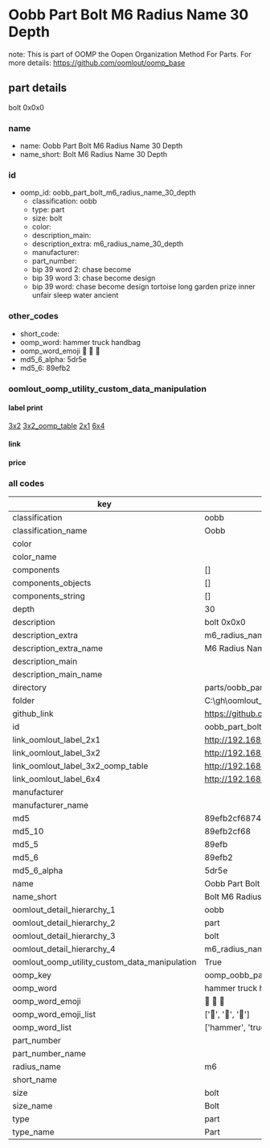 # Oobb Part Bolt M6 Radius Name 30 Depth  

note: This is part of OOMP the Oopen Organization Method For Parts. For more details: https://github.com/oomlout/oomp_base

##  part details
  



bolt 0x0x0



### name
* name: Oobb Part Bolt M6 Radius Name 30 Depth
* name_short: Bolt M6 Radius Name 30 Depth
### id
* oomp_id: oobb_part_bolt_m6_radius_name_30_depth
  * classification: oobb
  * type: part
  * size: bolt
  * color: 
  * description_main: 
  * description_extra: m6_radius_name_30_depth
  * manufacturer: 
  * part_number: 
  * bip 39 word 2: chase become
  * bip 39 word 3: chase become design
  * bip 39 word: chase become design tortoise long garden prize inner unfair sleep water ancient

### other_codes
* short_code: 
* oomp_word: hammer truck handbag
* oomp_word_emoji :hammer: :truck: :handbag:
* md5_6_alpha: 5dr5e
* md5_6: 89efb2






### oomlout_oomp_utility_custom_data_manipulation
#### label print
[3x2](http://192.168.1.245:1112/?label=oomp%205dr5e)
[3x2_oomp_table](http://192.168.1.108:1112/?label=oomp%205dr5e)
[2x1](http://192.168.1.242:1112/?label=oomp%205dr5e)
[6x4](http://192.168.1.55:1112/?label=oomp%205dr5e)    

#### link

                              

#### price







### all codes 
| key | value |  
| --- | --- |  
| classification | oobb |  
| classification_name | Oobb |  
| color |  |  
| color_name |  |  
| components | [] |  
| components_objects | [] |  
| components_string | [] |  
| depth | 30 |  
| description | bolt 0x0x0 |  
| description_extra | m6_radius_name_30_depth |  
| description_extra_name | M6 Radius Name 30 Depth |  
| description_main |  |  
| description_main_name |  |  
| directory | parts/oobb_part_bolt_m6_radius_name_30_depth |  
| folder | C:\gh\oomlout_oobb_version_4_generated_parts\parts\oobb_part_bolt_m6_radius_name_30_depth |  
| github_link | https://github.com/oomlout/oomlout_oomp_part_src/tree/main/parts/oobb_part_bolt_m6_radius_name_30_depth |  
| id | oobb_part_bolt_m6_radius_name_30_depth |  
| link_oomlout_label_2x1 | http://192.168.1.242:1112/?label=oomp%205dr5e |  
| link_oomlout_label_3x2 | http://192.168.1.245:1112/?label=oomp%205dr5e |  
| link_oomlout_label_3x2_oomp_table | http://192.168.1.108:1112/?label=oomp%205dr5e |  
| link_oomlout_label_6x4 | http://192.168.1.55:1112/?label=oomp%205dr5e |  
| manufacturer |  |  
| manufacturer_name |  |  
| md5 | 89efb2cf687475697ec1ee587784f935 |  
| md5_10 | 89efb2cf68 |  
| md5_5 | 89efb |  
| md5_6 | 89efb2 |  
| md5_6_alpha | 5dr5e |  
| name | Oobb Part Bolt M6 Radius Name 30 Depth |  
| name_short | Bolt M6 Radius Name 30 Depth |  
| oomlout_detail_hierarchy_1 | oobb |  
| oomlout_detail_hierarchy_2 | part |  
| oomlout_detail_hierarchy_3 | bolt |  
| oomlout_detail_hierarchy_4 | m6_radius_name_30_depth |  
| oomlout_oomp_utility_custom_data_manipulation | True |  
| oomp_key | oomp_oobb_part_bolt_m6_radius_name_30_depth |  
| oomp_word | hammer truck handbag |  
| oomp_word_emoji | :hammer: :truck: :handbag: |  
| oomp_word_emoji_list | [':hammer:', ':truck:', ':handbag:'] |  
| oomp_word_list | ['hammer', 'truck', 'handbag'] |  
| part_number |  |  
| part_number_name |  |  
| radius_name | m6 |  
| short_name |  |  
| size | bolt |  
| size_name | Bolt |  
| type | part |  
| type_name | Part |  
